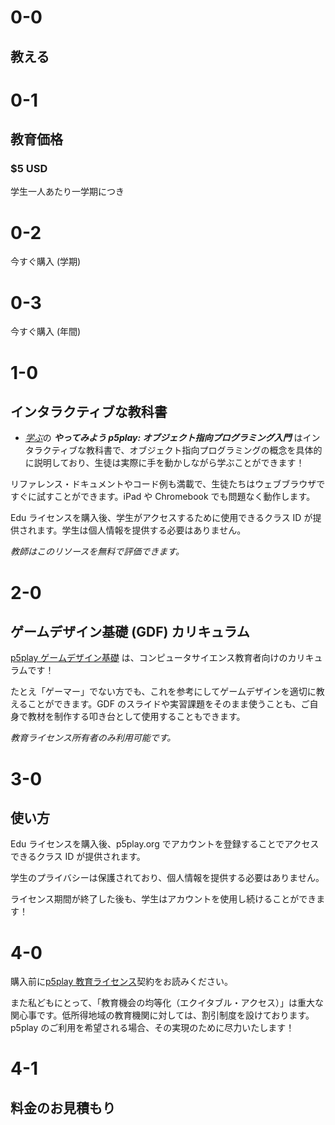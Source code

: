 # 0-0

## 教える

# 0-1

## 教育価格

### $5 USD

学生一人あたり一学期につき

# 0-2

今すぐ購入 (学期)

# 0-3

今すぐ購入 (年間)

# 1-0

## インタラクティブな教科書

- [_学ぶ_](../learn)の **_やってみよう p5play: オブジェクト指向プログラミング入門_** はインタラクティブな教科書で、オブジェクト指向プログラミングの概念を具体的に説明しており、生徒は実際に手を動かしながら学ぶことができます！

リファレンス・ドキュメントやコード例も満載で、生徒たちはウェブブラウザですぐに試すことができます。iPad や Chromebook でも問題なく動作します。

Edu ライセンスを購入後、学生がアクセスするために使用できるクラス ID が提供されます。学生は個人情報を提供する必要はありません。

_教師はこのリソースを無料で評価できます。_

# 2-0

## ゲームデザイン基礎 (GDF) カリキュラム

[p5play ゲームデザイン基礎](https://drive.google.com/drive/folders/1IhB6eEEABuGAe3eNEc0-SG0VujDZVDXA) は、コンピュータサイエンス教育者向けのカリキュラムです！

たとえ「ゲーマー」でない方でも、これを参考にしてゲームデザインを適切に教えることができます。GDF のスライドや実習課題をそのまま使うことも、ご自身で教材を制作する叩き台として使用することもできます。

_教育ライセンス所有者のみ利用可能です。_

# 3-0

## 使い方

Edu ライセンスを購入後、p5play.org でアカウントを登録することでアクセスできるクラス ID が提供されます。

学生のプライバシーは保護されており、個人情報を提供する必要はありません。

ライセンス期間が終了した後も、学生はアカウントを使用し続けることができます！

# 4-0

購入前に[p5play 教育ライセンス](https://github.com/quinton-ashley/p5play-web/blob/main/teach/EDU_LICENSE.md)契約をお読みください。

また私どもにとって、「教育機会の均等化（エクイタブル・アクセス）」は重大な関心事です。低所得地域の教育機関に対しては、割引制度を設けております。p5play のご利用を希望される場合、その実現のために尽力いたします！

# 4-1

## 料金のお見積もり
